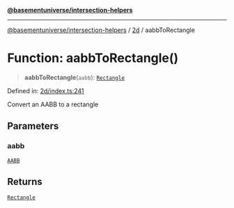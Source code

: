 [**@basementuniverse/intersection-helpers**](../../README.md)

***

[@basementuniverse/intersection-helpers](../../README.md) / [2d](../README.md) / aabbToRectangle

# Function: aabbToRectangle()

> **aabbToRectangle**(`aabb`): [`Rectangle`](../types/type-aliases/Rectangle.md)

Defined in: [2d/index.ts:241](https://github.com/basementuniverse/intersection-helpers/blob/d942e5cf9ee51dc3854d6fbfe1d84a7ecd83c1ca/src/2d/index.ts#L241)

Convert an AABB to a rectangle

## Parameters

### aabb

[`AABB`](../types/type-aliases/AABB.md)

## Returns

[`Rectangle`](../types/type-aliases/Rectangle.md)
